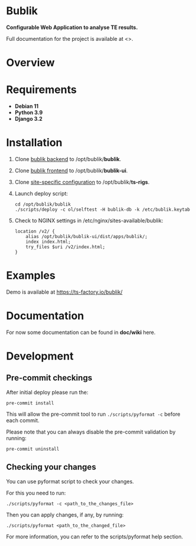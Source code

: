 [SPDX-License-Identifier: Apache-2.0]::
[Copyright (C) 2016-2023 OKTET Labs Ltd. All rights reserved.]::

# Bublik

**Configurable Web Application to analyse TE results.**

Full documentation for the project is available at <>.

# Overview
# Requirements

- **Debian 11**
- **Python 3.9**
- **Django 3.2**

# Installation
1. Clone [bublik backend](https://github.com/ts-factory/bublik.git) to /opt/bublik/**bublik**.
2. Clone [bublik frontend](https://github.com/ts-factory/bublik-ui.git) to /opt/bublik/**bublik-ui**.
3. Clone [site-specific configuration](https://github.com/ts-factory/ts-rigs-sample.git) to /opt/bublik/**ts-rigs**.
4. Launch deploy script:

    ```
    cd /opt/bublik/bublik
    ./scripts/deploy -c ol/selftest -H bublik-db -k /etc/bublik.keytab
    ```
5. Check to NGINX settings in /etc/nginx/sites-available/bublik:
    ```
    location /v2/ {
        alias /opt/bublik/bublik-ui/dist/apps/bublik/;
        index index.html;
        try_files $uri /v2/index.html;
    }
    ```

# Examples

Demo is available at https://ts-factory.io/bublik/

# Documentation

For now some documentation can be found in **doc/wiki** here.

# Development

## Pre-commit checkings

After initial deploy please run the:
```
pre-commit install
```
This will allow the pre-commit tool to run `./scripts/pyformat -c` before each
commit.

Please note that you can always disable the pre-commit validation by running:
```
pre-commit uninstall
```

## Checking your changes

You can use pyformat script to check your changes.

For this you need to run:
```
./scripts/pyformat -c <path_to_the_changes_file>
```

Then you can apply changes, if any, by running:
```
./scripts/pyformat <path_to_the_changed_file>
```

For more information, you can refer to the scripts/pyformat help section.
